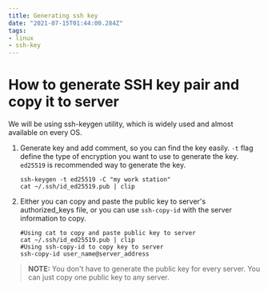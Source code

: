 ```yaml
---
title: Generating ssh key
date: "2021-07-15T01:44:00.284Z"
tags:
- linux
- ssh-key
---
```


# How to generate SSH key pair and copy it to server

We will be using ssh-keygen utility, which is widely used and almost available on every OS.

1. Generate key and add comment, so you can find the key easily. `-t` flag define the type of encryption you want to use to generate the key. `ed25519` is recommended way to generate the key.
    ```shell
    ssh-keygen -t ed25519 -C "my work station" 
    cat ~/.ssh/id_ed25519.pub | clip
    ```

2. Either you can copy and paste the public key to server's authorized_keys file, or you can use `ssh-copy-id` with the server information to copy.
    ```shell 
   #Using cat to copy and paste public key to server 
   cat ~/.ssh/id_ed25519.pub | clip
   #Using ssh-copy-id to copy key to server
   ssh-copy-id user_name@server_address
    ```

>**NOTE:** You don't have to generate the public key for every server. You can just copy one public key to any server.
